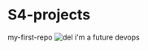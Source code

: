 # S4-projects
my-first-repo
![del](https://user-images.githubusercontent.com/96950933/216551396-58ffa498-0148-4a61-97ac-74aaeb0bd115.png)
i'm a future devops
